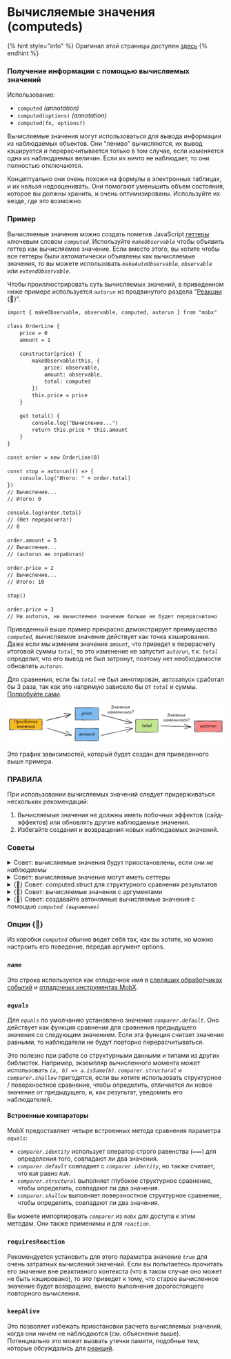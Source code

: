 # Вычисляемые значения (computeds)

{% hint style="info" %}
Оригинал этой страницы доступен [здесь](https://mobx.js.org/computeds.html)
{% endhint %}

### Получение информации с помощью вычисляемых значений

Использование:

* `computed` _(annotation)_
* `computed(options)` _(annotation)_
* `computed(fn, options?)`

Вычисляемые значения могут использоваться для вывода информации из наблюдаемых объектов. Они "лениво" вычисляются, их вывод кэшируется и перерасчитывается только в том случае, если изменяется одна из наблюдаемых величин. Если их ничто не наблюдает, то они полностью отключаются.

Концептуально они очень похожи на формулы в электронных таблицах, и их нельзя недооценивать. Они помогают уменьшить объем состояния, которое вы должны хранить, и очень оптимизированы. Используйте их везде, где это возможно.

### Пример

Вычисляемые значения можно создать пометив JavaScript [геттеры](https://developer.mozilla.org/ru/docs/Web/JavaScript/Reference/Functions/get) ключевым словом _`computed`_. Используйте _`makeObservable`_ чтобы объявить геттер как вычисляемое значение. Если вместо этого, вы хотите чтобы все геттеры были автоматически объявлены как вычисляемые значения, то вы можете использовать _`makeAutoObservable`_, _`observable`_ или _`extendObservable`_.

Чтобы проиллюстрировать суть вычисляемых значений, в приведенном ниже примере используется _`autorun`_ из продвинутого раздела "[Реакции](reakcii-reactions.md) {🚀}".

```
import { makeObservable, observable, computed, autorun } from "mobx"

class OrderLine {
    price = 0
    amount = 1

    constructor(price) {
        makeObservable(this, {
            price: observable,
            amount: observable,
            total: computed
        })
        this.price = price
    }

    get total() {
        console.log("Вычисление...")
        return this.price * this.amount
    }
}

const order = new OrderLine(0)

const stop = autorun(() => {
    console.log("Итого: " + order.total)
})
// Вычисление...
// Итого: 0

console.log(order.total)
// (Нет перерасчета!)
// 0

order.amount = 5
// Вычисление...
// (autorun не отработал)

order.price = 2
// Вычисление...
// Итого: 10

stop()

order.price = 3
// Ни autorun, ни вычисляемое значение больше не будет перерасчитано
```

Приведенный выше пример прекрасно демонстрирует преимущества _`computed`_, вычисляемое значение действует как точка кэширования. Даже если мы изменим значение _`amount`_, что приведет к перерасчету итоговой суммы _`total`_, то это изменение не запустит _`autorun`_, т.к. _`total`_ определит, что его вывод не был затронут, поэтому нет необходимости обновлять _`autorun`_.

Для сравнения, если бы _`total`_ не был аннотирован, автозапуск сработал бы 3 раза, так как это напрямую зависело бы от _`total`_ и суммы. [Попробуйте сами](https://codesandbox.io/s/computed-3cjo9?file=/src/index.tsx).

![](../.gitbook/assets/computed-ex.png)

Это график зависимостей, который будет создан для приведенного выше примера.

### ПРАВИЛА

При использовании вычисляемых значений следует придерживаться нескольких рекомендаций:

1. Вычисляемые значения не должны иметь побочных эффектов (сайд-эффектов) или обновлять другие наблюдаемые значения.
2. Избегайте создания и возвращения новых  наблюдаемых значений.

### Советы

<details>

<summary>Совет: вычисляемые значения будут приостановлены, если они <em>не наблюдаемы</em></summary>

Иногда это сбивает с толку людей, мало знакомых с MobX, возможно, привыкших к такой библиотеке, как [Reselect](https://github.com/reduxjs/reselect), что если вы создаете вычисляемое свойство, но не используете его где-либо в реакции, оно не запоминается и, кажется, пересчитывается чаще, чем необходимо. Например, если мы расширим приведенный выше пример, дважды вызвав _`console.log (order.total)`_, после того, как мы вызвали _`stop()`_, значение будет пересчитано дважды.

Это позволяет MobX автоматически приостанавливать вычисления, не использующихся активно для избежания ненужных обновлений вычисленных значений, к которым нет доступа. Но если вычисленное свойство не используется какой-либо реакцией, вычисленные выражения вычисляются каждый раз, когда запрашивается их значение, поэтому они ведут себя так же, как обычное свойство.

Если вы эксперементируете только с вычисленными свойствами, это может показаться неэффективным, но при применении в проекте, в котором используется _`observer`_, _`autorun`_ и т. д., они становятся очень эффективными.

Следующий код демонстрирует проблему:

```
/// OrderLine имеет вычисляемое свойство `total`.
const line = new OrderLine(2.0)

// Если вы обращаетесь к `line.total` вне реакции, то он пересчитывается каждый раз.
setInterval(() => {
    console.log(line.total)
}, 60)
```

Это можно переопределить, установив аннотацию с опцией _`keepAlive`_ ([попробуйте сами](https://codesandbox.io/s/computed-3cjo9?file=/src/index.tsx)) или создав _`autorun(() => {someObject.someComputed})`_, который можно позже при необходимости очистить. Обратите внимание, что оба решения могут вызвать утечку памяти. Изменение здесь стандартного поведения - это анти-паттерн.

MobX также может быть настроен с помощью параметра _`computedRequiresReaction`_, чтобы сообщать об ошибке, когда к вычисляемым значениям обращаются вне реактивного контекста.

</details>

<details>

<summary>Совет: вычисляемые значение могут иметь сеттеры</summary>

Также можно определить [сеттер](https://developer.mozilla.org/ru/docs/Web/JavaScript/Reference/Functions/set) для вычисляемых значений. Обратите внимание, что эти сеттеры не могут использоваться для непосредственного изменения значения вычисляемого свойства, но их можно использовать как «инверсию» деривации. Сеттеры автоматически помечаются как действия. Например:

```
class Dimension {
    length = 2

    constructor() {
        makeAutoObservable(this)
    }

    get squared() {
        return this.length * this.length
    }
    set squared(value) {
        this.length = Math.sqrt(value)
    }
}
```

</details>

<details>

<summary>{🚀} Совет: computed.struct для структурного сравнения результатов</summary>

computed.struct можно использовать если результат вычисленного значения, структурно эквивалентный предыдущему вычислению, не нуждается в уведомлении наблюдателей. Прежде чем уведомить наблюдателей, он сначала выполнит структурное сравнение, а не проверку на равенство ссылок. Например:

```
class Box {
    width = 0
    height = 0

    constructor() {
        makeObservable(this, {
            width: observable,
            height: observable,
            topRight: computed.struct
        })
    }

    get topRight() {
        return {
            x: this.width,
            y: this.height
        }
    }
}
```

По умолчанию результат _`computed`_ сравнивается по ссылке. Поскольку _`topRight`_ в приведенном выше примере всегда будет создавать новый объект результата, он никогда не будет считаться равным предыдущему результату, при условии, что не используется _`computed.struct`_.

Однако в приведенном выше примере _`нам действительно не нужен`_ _`computed.struct`_! Вычисляемые значения обычно перерасчитываются только при изменении поддерживающих значений. Вот почему _`topRight`_ будет реагировать только на изменения ширины или высоты. Поскольку, если что-то из этого изменится, мы все равно получим другую координату _`topRight`_ При этом, _`computed.struct`_ никогда не попадет в кэш и не будет пустой тратой усилий, поэтому он нам не нужен.

На практике _`computed.struct`_ менее полезен, чем кажется. Используйте его только в том случае, если изменения в лежащих в основе наблюдаемых объектах могут по-прежнему приводить к тому же результату. Например, если бы мы сначала округляли координаты, то округленные координаты могли бы быть равны уже ранее округленным координатам, даже если базовые значения не совпадают.

Ознакомьтесь с опцией [_`equals`_](vychislyaemye-znacheniya-computeds.md) для дальнейших настроек определения того, изменился ли вывод.

</details>

<details>

<summary>{🚀} Совет: вычисляемые значения с аргументами</summary>

Хотя геттеры не принимают аргументы, [здесь](../sovety-i-rekomendacii/vychislyaemye-znacheniya-s-parametrami.md) обсуждается несколько стратегий работы с производными значениями, которым требуются аргументы.

</details>

<details>

<summary>{🚀} Совет: создавайте автономные вычисляемые значения с помощью <em><code>computed (выражение)</code></em></summary>

_`computed`_ также может быть вызван непосредственно как функция, точно так же, как _`observable.box`_ создает автономное вычисляемое значение. Используйте _`.get()`_ для возвращаемого объекта для получения текущего вычисленного значения. Эта форма _`computed`_ используется не очень часто, но в некоторых случаях, когда вам нужно передать вычисленное значение в "коробке", оно может оказаться полезным. [Здесь](../sovety-i-rekomendacii/vychislyaemye-znacheniya-s-parametrami.md) обсуждается один такой случай.

</details>

### Опции {🚀}

Из коробки _`computed`_ обычно ведет себя так, как вы хотите, но можно настроить его поведение, передав аргумент options.

### _`name`_

Это строка используется как отладочное имя в [следящих обработчиках событий](../sovety-i-rekomendacii/analiziruem-reaktivnost.md) и [отладочных инструментах MobX](https://github.com/mobxjs/mobx-devtools).

### _`equals`_

Для _`equals`_ по умолчанию установлено значение _`comparer.default`_. Оно действует как функция сравнения для сравнения предыдущего значения со следующим значением. Если эта функция считает значения равными, то наблюдатели не будут повторно перерасчитываться.

Это полезно при работе со структурными данными и типами из других библиотек. Например, экземпляр вычисленного момента может использовать _`(a, b) => a.isSame(b)`_. _`comparer.structural`_ и _`comparer.shallow`_ пригодятся, если вы хотите использовать структурное / поверхностное сравнение, чтобы определить, отличается ли новое значение от предыдущего, и, как результат, уведомить его наблюдателей.

#### Встроенные компараторы

MobX предоставляет четыре встроенных метода сравнения параметра _`equals`_:

* _`comparer.identity`_ использует оператор строго равенства (_`===`_) для определения того, совпадают ли два значения.
* _`comparer.default`_ совпадает с _`comparer.identity`_, но также считает, что _`NaN`_ равно _`NaN`_.
* _`comparer.structural`_ выполняет глубокое структурное сравнение, чтобы определить, совпадают ли два значения.
* _`comparer.shallow`_ выполняет поверхностное структурное сравнение, чтобы определить, совпадают ли два значения.

Вы можете импортировать _`comparer`_ из _`mobx`_ для доступа к этим методам. Они также применимы и для _`reaction`_.

### `requiresReaction`

Рекомендуется установить для этого параметра значение _`true`_ для очень затратных вычислений значений. Если вы попытаетесь прочитать его значение вне реактивного контекста (что в таком случае оно может не быть кэшировано), то это приведет к тому, что старое вычисленное значение будет возвращено, вместо выполнения дорогостоящего повторного вычисления.

### `keepAlive`

Это позволяет избежать приостановки расчета вычисляемых значений, когда они ничем не наблюдаются (см. объяснение выше). Потенциально это может вызвать утечки памяти, подобные тем, которые обсуждались для [реакций](reakcii-reactions.md).
